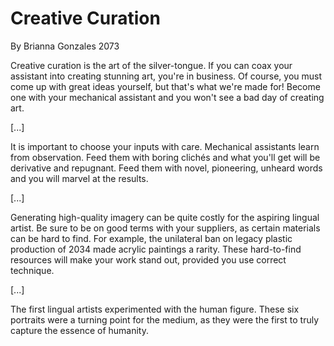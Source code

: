 # Creative Curation

By Brianna Gonzales
2073

Creative curation is the art of the silver-tongue. If you can coax your assistant into creating stunning art, you're in business. Of course, you must come up with great ideas yourself, but that's what we're made for! Become one with your mechanical assistant and you won't see a bad day of creating art.

[...]

It is important to choose your inputs with care. Mechanical assistants learn from observation. Feed them with boring clichés and what you'll get will be derivative and repugnant. Feed them with novel, pioneering, unheard words and you will marvel at the results.

[...]

Generating high-quality imagery can be quite costly for the aspiring lingual artist. Be sure to be on good terms with your suppliers, as certain materials can be hard to find. For example, the unilateral ban on legacy plastic production of 2034 made acrylic paintings a rarity. These hard-to-find resources will make your work stand out, provided you use correct technique.

[...]

The first lingual artists experimented with the human figure. These six portraits were a turning point for the medium, as they were the first to truly capture the essence of humanity.
